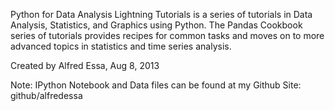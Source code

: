 Python for Data Analysis Lightning Tutorials is a series of tutorials in Data Analysis, Statistics, and Graphics using Python. The Pandas 
Cookbook series of tutorials provides recipes for common tasks and moves on to more advanced topics in statistics and time series analysis.

Created by Alfred Essa, Aug 8, 2013

Note: IPython Notebook and Data files can be found at my Github Site: github/alfredessa
